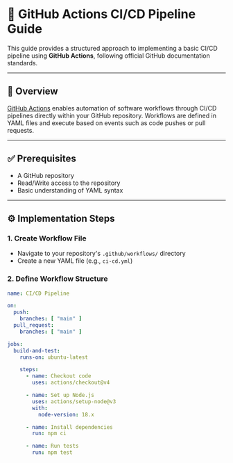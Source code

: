 # 🚀 GitHub Actions CI/CD Pipeline Guide

This guide provides a structured approach to implementing a basic CI/CD pipeline using **GitHub Actions**, following official GitHub documentation standards.

---

## 📌 Overview

[GitHub Actions](https://docs.github.com/en/actions) enables automation of software workflows through CI/CD pipelines directly within your GitHub repository. Workflows are defined in YAML files and execute based on events such as code pushes or pull requests.

---

## ✅ Prerequisites

- A GitHub repository
- Read/Write access to the repository
- Basic understanding of YAML syntax

---

## ⚙️ Implementation Steps

### 1. Create Workflow File

- Navigate to your repository's `.github/workflows/` directory  
- Create a new YAML file (e.g., `ci-cd.yml`)

### 2. Define Workflow Structure

```yaml
name: CI/CD Pipeline

on:
  push:
    branches: [ "main" ]
  pull_request:
    branches: [ "main" ]

jobs:
  build-and-test:
    runs-on: ubuntu-latest

    steps:
      - name: Checkout code
        uses: actions/checkout@v4

      - name: Set up Node.js
        uses: actions/setup-node@v3
        with:
          node-version: 18.x

      - name: Install dependencies
        run: npm ci

      - name: Run tests
        run: npm test
